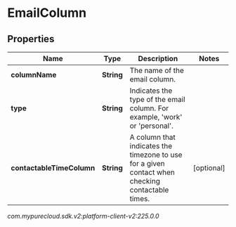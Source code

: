 # EmailColumn


## Properties

| Name | Type | Description | Notes |
| ------------ | ------------- | ------------- | ------------- |
| **columnName** | **String** | The name of the email column. |  |
| **type** | **String** | Indicates the type of the email column. For example, 'work' or 'personal'. |  |
| **contactableTimeColumn** | **String** | A column that indicates the timezone to use for a given contact when checking contactable times. |  [optional] |




_com.mypurecloud.sdk.v2:platform-client-v2:225.0.0_

